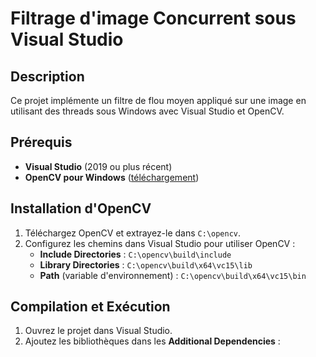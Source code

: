 # Filtrage d'image Concurrent sous Visual Studio

## Description
Ce projet implémente un filtre de flou moyen appliqué sur une image en utilisant des threads sous Windows avec Visual Studio et OpenCV.

## Prérequis
- **Visual Studio** (2019 ou plus récent)
- **OpenCV pour Windows** ([téléchargement](https://opencv.org/releases/))

## Installation d'OpenCV
1. Téléchargez OpenCV et extrayez-le dans `C:\opencv`.
2. Configurez les chemins dans Visual Studio pour utiliser OpenCV :
   - **Include Directories** : `C:\opencv\build\include`
   - **Library Directories** : `C:\opencv\build\x64\vc15\lib`
   - **Path** (variable d'environnement) : `C:\opencv\build\x64\vc15\bin`

## Compilation et Exécution
1. Ouvrez le projet dans Visual Studio.
2. Ajoutez les bibliothèques dans les **Additional Dependencies** :
